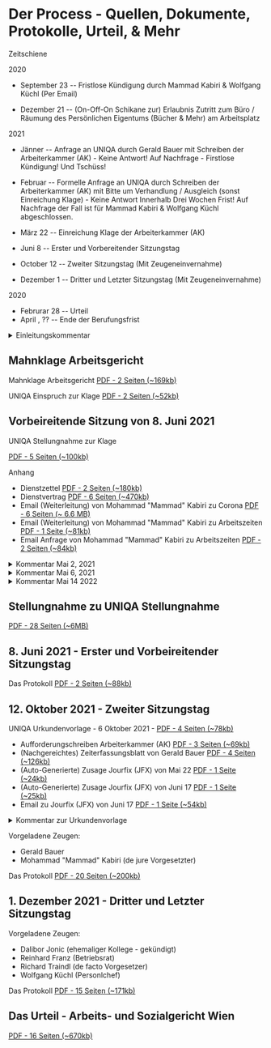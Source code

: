 #  Der Process - Quellen, Dokumente, Protokolle, Urteil, & Mehr



Zeitschiene

2020
- September 23  --  Fristlose Kündigung durch Mammad Kabiri & Wolfgang Küchl  (Per Email)

- Dezember 21   -- (On-Off-On Schikane zur) Erlaubnis Zutritt zum Büro / Räumung des Persönlichen Eigentums (Bücher & Mehr) am Arbeitsplatz


2021
-  Jänner       -- Anfrage an UNIQA durch Gerald Bauer mit Schreiben der Arbeiterkammer (AK) - Keine Antwort! Auf Nachfrage - Firstlose Kündigung! Und Tschüss!
-  Februar     -- Formelle Anfrage an UNIQA durch Schreiben der Arbeiterkammer (AK)
                    mit Bitte um Verhandlung / Ausgleich (sonst Einreichung Klage)
                   - Keine Antwort Innerhalb Drei Wochen Frist! Auf Nachfrage
                          der Fall ist für Mammad Kabiri & Wolfgang Küchl abgeschlossen.
- März 22        -- Einreichung Klage der Arbeiterkammer (AK)


- Juni 8        -- Erster und Vorbereitender Sitzungstag

- October 12    -- Zweiter Sitzungstag (Mit Zeugeneinvernahme)

- Dezember 1   -- Dritter und Letzter Sitzungstag (Mit Zeugeneinvernahme)


2020
- Februrar 28   -- Urteil
- April , ??     -- Ende der Berufungsfrist




<details>
<summary>Einleitungskommentar</summary>

Da der vorgebrachte Grund die Nichterreichbarkeit meiner Wenigkeit
durch Hr. Kabiri ist - darf ich nochmals darauf hinweisen das Hr.
Kabiri in 7 Monaten keinen Home-Office Anruf getaetigt hat (oder eine
Nachricht auf dem Anrufbeantworter hinterlassen hat) und seit Sommer
keine Email an die Home-Office Email inkludiert oder weitergeleitet
hat   - Post-Faktum nach Abruf der Emails am Kaputten Firmen-Rechner
habe ich 10 Emails verschickt - Alle Unbeantwortet!  (Ausser
natuerlich von meinen De-Fakto Vorgesetzten Hr. Richard Traindl - der
ueber die fristlose Entlassung selbst nicht informiert / konsultiert
wurde).

Sorry - hier nochmals einige Emails (unbeantwortet von Hr. Kabiri)
und die Nachfrage von Hr. Richard Traindl.

----

De: Gerald Bauer <gerald.bauer@gmail.com>
Date: vie, 25 sept 2020 a las 8:53
Subject: Anmeldung Bürotage - "Home Office" Kontaktdaten (Email / Tel. Nr)
To: Mohammad Kabiri <mohammad.kabiri@uniqa.at>
Cc: richard.traindl <richard.traindl@uniqa.at>

Hallo Mammad,
    Sorry wenn die Email zweimal ankommt - zur Sicherheit schicke ich
die Email nochmals von gerald.bauer@gmail.com  - da mein Outlook 365
derzeit die Verbindung zum UNIQA Server verweigert mit ACCESS DENIED.

     Darf ich Dir nochmals mein „Home Office“ Kontakdaten übermitteln.
Im Anhang die Email vom 15. März.

   Als Hintergrund wieso „Home Office“ in Anführungszeichen:

Leider ist bei mir im „Home Office“ in der Untermiete das Arbeiten in
Ruhe und die Privatsphäre nicht gewahrt – daher bin ich immer auswärts
(und da ich 15 min hin. und 15 min zurück zu Fuß unterwegs etwa zum
Bahnhof etc bin und es kann regnen etc.) nehme ich im Regelfall nur
den „zweit“ Computer mit (und nicht den UAP) wo alle (Entwicklertools)
installiert sind die zur Arbeit notwendig sind (docker, node, wsl2,
openjdk, gem, go, etc.) die am UAP nicht laufen.

     Ich persönlich bin ein Linux-Fan seit anbeginn (Richard wird
sagen ich bin ein Pharisäer ; - ) und habe auf dem „zweit“ Computer
extra für die UNIQA ein Windows 10 und kein Linux.

  Sorry für die Ausschweifung – leider habe ich kein Handy (wie Hr.
Richard Traindl sicher bestätigen kann) und heute habe ich mir von
meinem Vater eines ausgeborgt damit ich leichter erreichbar bin – die
Nummer ist: 0676 – 4053466

  Ich hoffe das wir im Sinne der Corna-Krise und der widrigen Umstände
das Mißverständnis aufklären können.

   Gruss. Prost. Cheers.


AW: Mobiles Arbeiten

Servus Mammad,
   Danke für die Bestätigung. Gruss. Prost. Cheers.

PS: Für den Notfall die Kontaktdaten:
  - gerald.bauer@gmail.com (diese Email) und
  - 02738 / 8942  - "Gemeinschafts" Haustelefon (Festnetz) von Franz
Bauer (im Haus wo ich wohne)

---

Von: gerald.bauer@gmail.com <gerald.bauer@gmail.com>
Gesendet: Freitag, 25. September 2020 09:12
An: Richard Traindl <richard.traindl@uniqa.at>; richardtraindl@gmail.com
Betreff: Sorry für die Paranoia - ACCESS DENIED

Servus Richard,
Guten Morgen,
   Sorry für die Email Lawine.  Wie bekannt habe ich keine perfekte
Outlook-Installation sondern die kaputte von vor Corona -   ich habe
es heute schon einige Male versucht aber auf den Email Server ist kein Zugriff.

  Kannst Du wenn möglich nachfragen ob ich ausgesperrt bin oder ob das
nur meine Paranoia ist?   Danke für die Mithilfe. Ich versuche den Hr.
Reinhard Franz heute vormittag zu erreichen.    Gruss. Prost. Cheers.

---

Von: Richard Traindl
Gesendet: Freitag, 25. September 2020 09:36
An: gerald.bauer@gmail.com
Betreff: AW: Sorry für die Paranoia - ACCESS DENIED

Hallo Gerald,

ich denke nicht, dass dich UNIQA gesperrt hat, wenn du bisher nicht
ins Outlook konntest.

Die einfachste Lösung ist, du kommst mit deinem Laptop ins Büro,
hängst ihn an das Firmennetzwerk und machst alle Updates. Am besten
mit einem Buch mit dabei, denn das wird dauern.

Frag bitte Mammad vorher wegen der Zutrittsgenehmigung.

Liebe Grüße
Richard

--
Von: Richard Traindl <richard.traindl@uniqa.at>
Gesendet: 25 sept 2020 11:54
An: Gerald Bauer

Hallo Gerald,

ich hab jetzt soeben mit Mammad telefoniert. HR hat deine Entlassung
ausgesprochen und wird dir das schriftlich mitteilen.

D.h., du wärest gut beraten, dich mit dem Betriebsrat so bald wie
möglich zu besprechen.

Liebe Grüße
Richard


El jue, 13 may 2021 a las 11:08, Gerald Bauer
(<gerald.bauer@gmail.com>) escribió:


</details>






## Mahnklage Arbeitsgericht

Mahnklage Arbeitsgericht
[PDF - 2 Seiten (~169kb)](pdfs/2021-03-22--mahnklage_arbeitsgericht.PDF)

UNIQA Einspruch zur Klage
[PDF - 2 Seiten (~52kb)](pdfs/2021-03-31--uniqa-einspruch.pdf)






## Vorbeireitende Sitzung von 8. Juni 2021

UNIQA Stellungnahme zur Klage

[PDF - 5 Seiten (~100kb)](pdfs/2021-04-23--uniqa-stellungnahme.pdf)

Anhang
- Dienstzettel [PDF - 2 Seiten (~180kb)](pdfs/2021-04-23--uniqa-stellungnahme--dienstzettel.pdf)
- Dienstvertrag [PDF - 6 Seiten (~470kb)](pdfs/2021-04-23--uniqa-stellungnahme--dienstvertrag.pdf)
- Email (Weiterleitung) von Mohammad "Mammad" Kabiri zu Corona [PDF - 6 Seiten (~ 6.6 MB)](pdfs/2021-04-23--uniqa-stellungnahme--email-corona.pdf)
- Email (Weiterleitung) von Mohammad "Mammad" Kabiri zu Arbeitszeiten [PDF - 1 Seite (~81kb)](pdfs/2021-04-23--uniqa-stellungnahme--email-kabiri.pdf)
- Email Anfrage von Mohammad "Mammad" Kabiri zu Arbeitszeiten [PDF - 2 Seiten (~84kb)](pdfs/2021-04-23--uniqa-stellungnahme--email-kabiri-ii.pdf)


<details>
<summary>Kommentar Mai 2, 2021</summary>

Die offizielle Stellungnahme ist offensichtlich ein wenig mehr als
die inoffizielle an die Arbeiterkammer.

Neu ist etwa die erfunde / behauptete Verwarnung in Februar vor
dem Lockdown durch Hr. Kabiri?  und der weiterhin absurde Vorwurf der
Arbeitsverweigerung wobei mein Produktverantwortliche mit dem ich
Tag-fuer-Tag seit 5+ Jahren mit voller Zufriedenheit und ohne
Beschwerden zusammenarbeitete (Hr. Traindl) im Schreiben gar nicht
vorkommt usw.

Anbei das kurze Kommentar zur letzten inoffiziellen Stellungnahme -
falls das bei Ihnen nicht in der Unterlagen vorliegt.

    Eine weitere Stellungnahme meinerseits ist im Internet zu finden unter:
   https://github.com/bigkorupto/sources#readme

   Nochmals Danke fuer die Rechtshilfe und den vereinbarten
Besprechungstermin

Anhang:


SgH AK Sachbearbeiter,

Anbei die Antwort zu den drei Punkten.  Sorry ich hoffe das ist
nicht zu schnell geschrieben (und bitte um Entschuldigung ich habe
eine Amerikanische Tastatur ohne Umlaute).

zu punkt 1)

> Trotz der expliziten Aufforderung seines Vorgesetzten am 27.02.2020,
> hat sich Herr Bauer als einziger Mitarbeiter des Teams ausdrücklich
> geweigert, sein Arbeitsequipment beim Inkrafttreten des Lock-Downs
> mit nach Hause zu nehmen.
> Zitat aus seinem Email am 13.03: "Wie bekannt ist der UAP
> (UNIQA Arbeitsplatz) sowieso unbrauchbar..."
> und "Den UAP mitzunehmen wäre absurd."
> Ab diesem Zeitpunkt war er nicht mehr über das UNIQA Netz erreichbar.

Der Betroffene (Gerald Bauer - meine Wenigkeit) kann
sich auf eine Aufforderung seines Vorgesetzten nicht erinnern.

Gerald Bauer wie Hr. Kabiri bekannt arbeitet seit Anbeginn
am "Offline" Notfallsystem das ein Sonderfall ist
(keine Rechenzentrum Service  und keine Rechenzentrum
Installation/Deployment etc.)
und auch andere Programmier-Toolchain / Entwicklungswerkzeuge
erfordert  (wie hinreichend Hr. Kabiri
bekannt war ein Arbeit mit dem UAP nur eingeschraenkt moeglich).

Wichtiger jedoch ist die Tatsache das der Betroffene Gerald Bauer
wie Hr. Kabiri bekannt der einzige in der Mannschaft war
der in den letzten 10 Jahren noch nie auch nur einen Tag
Telearbeit in Anspruch genommen hat und daher
auch nicht wusste was das Setup ist (VPN, Token, etc.).

Aufgrund der "Offline" Arbeit am Notfallsystem war etwa
eine Telearbeit beim "Deployment  Abend" wo Updates von Test
nach Produktion (Live System) im Rechenzentrum eingespielt werden
bei Gerald bauer (meiner Wenigkeit) immer aussen vor
und nicht notwendig.

Gerald Bauer ist kein Hellseher und hat keine boese Absichten -
mit Beginn des Corona-Shutdown im Maerz war die naive Ansicht
- das ist in einer Woche vorbei und der Rechner waere
ja im Notfall abholbereit.

Gerald Bauer hat von Tag 1 ebenfalls in der Email Antwort
die Kontaktdaten im "Home-Office" an Hr. Kabiri uebermittelt d.h.
die Festnetztelephonnummmer (in den ganzen 7 Monaten - kein Anruf!)
als auch die Email.

Zur Chronologie und Unterstellung der Weigerung als Falschmeldung / Luege:

Der Lockdown von Bundeskanzler Kurz
wurde wenn ich das so sagen darf fuer alle Ueberraschend
am SONNTAG im Maerz verkuendet mit Wirkung ab Montag.

Daher kann mir Hr. Kabiri
nicht schon am 27.02.2020 (im Februar) auffordern
den Computer mitzunehmen wegen dem Lockdown. Da der
Lockdown erst fuer alle ueberraschend im Maer verkuendet wurde.

Was richtig ist - wegen der Corona Vorsorgemassnahmen des UNIQA-Konzern
hat mir Hr. Kabiri eine Email geschickt
zur Telearbeit.     Da im Februar noch nichts
von der Corona-Pandemie absehbar war  (zwar Chaos in Italien,
aber der Brenner gesperrt und erst ein Fall in Oesterreich oder so)
und der Hr. Kabiri hat die Email weitergeleitet
- ich nehme an auf Aufforderung der HR - alle Mitarbeiter
sollten eine Telearbeitvertrag haben -
und Hr. Kabiri hat sich nicht die Muehe gemacht
zu erklaeren worum es geht (obwohl wir im gleichen
Buero sitzen und nur drei Tische und eine Minute Fussweg
dazwischen liegen).


> Erneute Möglichkeiten/Termine zur Abholung
> des Firmenequipments bei UNIQA wurden
> von Hrn. Bauer nicht wahrgenommen.

Ich bin sprachlos. Das ist ein absolute Luege.
Erst auf Aufforderung meinerseits per Email
am 4 Mai 2020 an Hr. Kabiri (siehe Email Sammlung)
nach
vorriger Zusicherung meines Produktverantwortlichen
Richard Traindl (bei einem persoenlichen Treffen
- das ja Buero-Zutritt nach Genehmigung des Vorgesetzten ist wieder erlaubt)
ist mir ein Termin zugesandt worden.

Hr. Kabiri hat tagelang auf die Email anfrage nicht
reagiert - und nach einigen Tagen geantwortet -
er wird eine Genehmigungsansuchen fuer mich beantragen.
Und zwei (?) Wochen spaeter ist dann die Email gekommen.


> Ab 14.7. gab es von Hrn. Bauer keine Reaktion mehr auf
> Einladungen seines Vorgesetzten
> an regelmäßig stattfindenden Team-Jourfixes bzw.
> zur Einmeldung von Anwesenheiten im Büro bei Bedarf.

Hr. Kabiri hat in den GANZEN 7 MONATEN kein einziges mal
angerufen. Oder bei eventueller Abwesentheit am Telefon
etwa eine Nachricht am Anrufbeantworter hinterlassen.
Auch keine einzige Email Nachricht an das Home Office Email
wenn etwa eine "normale" Email unbeantwortet liegen bleibt.

Das einzige Online-Team Jourfix  nach dem 14.7.
war am 18.9. (?) im September
(das Online-Team Jourfix im August wurde von Hr. Kabiri abgesagt)
und
da der UAP "offiziele Arbeitsrechner" nur eingeschraenkt
einsatzfaehig war - und der Betroffen (Gerald Bauer)
im September ausser Haus  (wegen Lagerkolaps)
und zu Fuss und per Bahn
unterwegs mit dem "Zweit"-Computer gearbeitet hat -
war eine Internet-Anmeldung zum Team-Jourfix
am Nachmittag nicht moeglich.

Nach 6 MONATEN hat der Vorgesetzte Hr. Kabiri
nicht ein einziges mal nachgefragt - was mir zum Arbeiten im Home-Office
als "Newbie" fehlt und ob alles passt.
Offentsichtlich waere wenn Hr. Kabiri glaubt er bekommt keine
Antwort - einmal persoenlich nachzufragen.
Das ist bis zum Ende in den 7 Monaten nicht geschehen.
Und wie in der Email Sammlung
mit dem Projectverantwortlichen Richard Traindl
dokumentiert hat Hr. Kabiri SEINE Verantwortung
zur Hilfeleistung in der Corona-krise/Pandemie absichtlich
aufs minimalistische runtergefahren
(um eventuell wie eben jetzt formell und vorwurfsfrei gut dazustehen)
jedoch offensichtlich  ausgenutzt um mich abzuschiessen.


Wie in den Emails dokumentiert mit dem Projektverantwortlichen -
war diese Einstellung
d.h. Minimiale Kommunikation
von Hr. Kabiri Programm um den Betroffen wie schon lange
erwuenscht loszuwerden
und die weitergeleite Email
der Personalabteilung zu den Stundenaufzeichnungen
war eine "aufgelegte Wuchtl".


Hr. Kabiri hat kein Protokoll des Team-Jourfix ausgesandt -
und wenn es einen persoenlichen Punkt fuer Gerald Bauer
gegeben haette - dann ist ein Anruf oder eine Email jederzeit
moeglich und wurde (ich nehme an absichtlich)
von Hr. Kabiri nicht genutzt.

Als Hintergrund in den Team Jourfix geht
es praktisch immer um Rechenzentren-Themen und der Betroffene
(Gerald Bauer) arbeitet am Notfallsystem
ist daher wie Hr. Kabiri bestens bekannt
im besten Fall stiller Zuhoerer
(im schlechten ein Stoerefried).


Der Plan von Gerald Bauer wie mit dem
Produktverantwortlichen Richard Traindl abgesprochen
war zur Einmeldung
von Anwesenheit im Buero um die Zeit, Urlaube, etc. einzubuchen
im September.

Auf Email Ende September zur Anmeldung / Genehmigung auf Anwesenheit
im Buero um die Zeit, Urlaube, etc. einzubuchen
an Hr. Kabiri wurde nicht mehr beantwortet.

---

Darf ich mein Unverstaendnis zum Vorwurf des ehemaligen
Arbeitgebers kurz zusammenfassen:

Mein Personalvorgesetzte (Hr. Kabiri) hat in den ganzen 7 Monaten
kein einziges mal angerufen und nachgefragt  ob irgendetwas fuer die
Arbeit fehlt  - schon vor den Lockdown hat Hr. Kabiri mich schikaniert
(und ausgegrenzt d.h. minimaliste Kommunikation) mit dem Ziel mich
rauszumobben (drei Kuendigungsversuche  in den letzten 5 Jahren sind
dokumentiert und immer mit Intervention des Produktverantwortlichen
wieder abgewendet).

Sorry fuer den Rueckblick. Der Punkt des Unverstaendnis - wenn
mein Vorgsetzter (Hr. Kabiri) auf eine Email keine Antwort bekommt -
ist es zuviel verlangt das Hr. Kabiri etwa anruft und nachfragt ob
alles laeuft? Nach der zweiten Nicht-Antwort eine schriftliche
sofortige Kuendigung ausprechen ohne das etwa der Personalleiter etwa
vorher anruft und nachfragt und etwa eine Warnung auspricht - ganz zu
schweigen das mein Produktverantwortliche mit dem ich Tag-fuer-Tag
zusammenarbeite nicht verstaendigt wurde und ebenfalls
"ueberfallsartig" ueberrascht war von der fristlosen schriftlichen
Entlassung mit sofortiger Wirkung.     Schliesslich darf ich
einbringen das die Corona-Pandemie eine Ausnahmesituation ist / war.
Sorry ist doch wieder laenger geworden.
</details>


<details>
<summary>Kommentar Mai 6, 2021</summary>

Darf ich zur heutigen (Do. 6. Mai) Besprechung um 16.00 Uhr kurz
zwei Punkte (absichtliche/offensichtliche Lügen) aus der
Stellungnahme der UNIQA herausgreifen:

> Nach dem 17.6.2020 gab es von Seiten des Klägers keinen Kontakt mehr im aufrechten
> Dienstverhältnis.

   Mein Produktverantwortliche für meine Arbeit (Tag-für-Tag) war
Hr. Richard Traindl  (Hr. Traindl macht 2nd Level Support und der
Klaeger - meine Wenigkeit - 3rd Level Support).

    Neben den Email-Austausch zur Koordinierung der Arbeit hat sich
der Kläger alle 4-6 Wochen mit Hr. Richard Traindl in Wien
persönlich getroffen zur Absprache. Der letzte Termin vor der
fristlosen Entlassung war Ende August. Hr. Richard Traindl hat den
Kläger zum Geburstag (im August) gratuliert mit Belgischen Bier (für
die gute jahrelange Zusammenarbeit) und etwa Urlaubsplaene für den
Herbst wurden besprochen - als auch das Fakt das Hr. Mamad Kabiri das
Schickanieren und die Total-Ausgrenzung des Klaeger wie üblich seit
Jahren weiter betreibt.


> Der Kläger hat sohin über einen Zeitraum von mehr als 3 Monaten weder Arbeitsleistungen
erbracht, ...

    Wie bekannt (und geplannt) wurde das Produkt mit März 2021
eingestellt und daher blieben nur Wartungsarbeiten übrig und der
Kläger ist seit 5+ Jahren ausschliesslich für die Wartung unter
Aufsicht der Produktveranwortlichen Hr. Richard Traindl zuständig -
zu voller Zufriedenheit und ohne Beschwerden.   Der
Produktverantwortliche Hr. Richard Traindl war von der fristlosen
Entlassung ebenso überrascht und wurde nicht vorher konsultiert oder
auch nur verständigt.

   Email von Hr. Richard Traindl auf Anfrage des Klägers was los ist:

"Man hat mich von deiner Entlassung nicht einmal verständigt. Als du
mich an jenem Freitag anschriebst, du kommst nicht ins Firmennetz, hab
ich erst durch meine Nachfrage erfahren, was Wolfgang Küchl (Human
Resources) und Mammad Kabiri entschieden haben."


    Gruss. Cheers. Prost.
        Gerald Bauer


PS: Der Email-Austausch mit Hr. Richard Traindl - nicht inkludiert die
persönlichen Treffen zur Absprache - als Liste:

-----------------------------

Betreff: O'Zapft Is - Oktoberfest Dahoam
An: Richard Traindl
Datum: 21 sept 2020 18:20

Servus Richard,

 ...

  Zur Arbeit - ich nutze die Zeit und den "Zweit-Rechner" um endlich
all die "verbotenen" Sachen auf den Windows 10 Rechner  zu
installieren und auszutesten die in den letzten Jahren tabu waren. Ich
fuehle mich das ich langsam im 21 Jahrhundert wieder ankomme.

    Unter Windows 10 laueft die Docker Engine / Daemon  jetzt nach ein
paar absurden Stolpersteinen.  Ein "Entwickler" Leben ohne Container
unvorstellbar!

   Das Windows Subsystem for Linux (WSL) v2 ist unter Windows ein
vollstaendiger LInux Kernel! - keine Emulation mehr wie in v1 - und
Ubuntu wird installiert (gratis) ueber den Windows Store!

   Und so geht es weiter ... Secure Shell (ssh) ist in Windows 10
vorinstalliert! und zwar in /windows/system32  und ist praktisch eine
openssh version.

   Microsoft hat fuer die Kommandozeile ein eigenes neues Terminal
(Code natuerlich auf GitHub open source und Installation ueber das
Windows Store etc.) - das neue Windows Terminal kommt vorkonfiguriert
mit Unicode und Tabs und und...

    Und so geht es praktisch ewig weiter ...   der Punkt - es waere
schon wenn irgendetwas davon auch im "UAP" angekommen wuerde - ich
fuerchte mein Chef hat da leider null Interesse.

    Sorry fuer die Ausschweifung. Nochmals wie immer herzlichen dank
fuer die Unterstuetzung in der Corona-Krise. Ich wuerde mich freuen
wenn sich bei Dir diese oder auch gerne nacheste Woche wieder ein
kleines Treffen nach der Arbeit im Kaengaruh oder gerne auch anderwo
ausgeht.

   Cheers. Prost. Bleibe gesund.  Gruss. Gerald


---

Betreff: Corona Update - Urlaub und Bürotage in Wien im Herbst
An: Richard Traindl
Datum: 24 aug 2020 17:59


Servus Richard,

Nochmals herzlichen Dank für die Bierfest Orga in Ottakring und
natürlich tausend dank für die Unterstützung während der
Corona-Pandemie.

   Neustart im Herbst  -  Wenn möglich arbeite ich meine Tage ab
September wieder in Büro in Wien. Das "Home-Office" läuft bei mir
leider nicht - denn dazu bräuchte man ein "Home".   Ich werde mich bei
Mammad anmelden.

   Wenn das mit dem VPN klappt werde auch meinen Urlaub einbuchen und
wenn das von Deiner Seite ok wäre - ist das eine Woche im September
(die letzte), zwei im Oktober (Mitte) und eine November (Mitte).

   Schlußendlich - da diese Woche mein Geburstag ist - bist Du
herzlichst wenn das bei Dir ausgeht auf ein (oder zwei) Biere im
Kängaruh eingeladen - etwa am Mittwoch? (wie es bei Dir ausgeht) oder
auch gerne etwa Freitag? wenn geöffnet bei Ten Fifty in der
Ankerbrotfabrik.

   Bleibe gesund. Gruss. Prost. Cheers.

---

Betreff: AW: Jetty Start
An: Richard Traindl
Datum: 10 aug 2020 16:43

Servus Richard,

   Danke fuer die Fehlermeldung.  Das kann nur eine Kleinigkeit sein -
ich nehme an eine kleine Aenderung im Java-Code.  Ich hoffe ich
schaffe den Java-Code Checkout ueber VPN.   Ich bin dran. Wie immer
danke fuer die Geduld.

 > P.S. wie schaut es mit Ottakringer Brauwochen aus?

   Jederzeit wenn es bei Dir ausgeht.  Freue mich immer wenn ich nach
Wien komme.

   Gruss. Prost. Cheers. Bleibe gesund.   Gerald

---

Betreff: AW: Start USO Funktioniert seit letzten Paket nicht mehr
An: Richard Traindl
Datum: 17 jul 2020 19:50


Servus Richard,

> Unsupported major.minor version 52.0
   Das ist wahrscheinlich für Java 8 aufwärts kompiliert und das USO
Paket verwendet Java Runtime 7.
  Wenn möglich soweit ich mich erinnere kann beim Kompilieren etwa mit
Java 8 mit einem Flag auf Java 7 "Cross-Compiliert" werden und es muß
nicht notwendigerweise Java 7 verwendet werden.

    Leider ist meine Java 8 Praxis Erfahrung sehr dünn. Ich werde mich
ein wenig schlau machen.

   Gruss. Prost. Cheers. Gerald


Betreff: AW: Start USO Funktioniert seit letzten Paket nicht mehr
An: Richard Traindl
Datum: 17 jul 2020 20:11

Seruvs,

Bei einer Internet-suche mit
" Unsupported major.minor version 52.0"
landet man bei einer Stackoverflow Frage aus dem Jahr 2014.

> Unsupported major. minor version 52.0 comes when you are trying to run a class compiled using Java 1.8 compiler into a lower JRE version e.g. JRE 1.7.
Source: https://stackoverflow.com/questions/22489398/unsupported-major-minor-version-52-0

  Die Gute Nachricht soweit ich mich erinnere kann man irgendwie beim
Kompilieren auch mit Java 8 das Java Class Format auf 7 stellen.  Das
wäre die empfohlene Lösung und ist hoffentlich nur eine kleiner
Eintrag im maven build script (irgendwo im pom.xml?).

   Gruss. Prost. Cheers.


Betreff: AW: Start USO Funktioniert seit letzten Paket nicht mehr
An: Richard Traindl
Datum: 20 jul 2020 17:06
Seruvs,

> Laaft wieder.

  Danke für den Fix.   Gruss. Prost. Cheers.

---

Betreff: Corona (Covid-19) Home Office Update
An: Richard Traindl
Datum: 2 jun 2020 14:20

Servus Richard,

    Ich hoffe bei Dir läuft alles.  Die gute Nachricht - Mammad hat
mir einen Token bestellt und ich kann den Token am Donnerstag (bei
IT-Service Zentrale in Wien) abholen. Wenn das klappt bin ich Ende der
Woche (Freitag) wieder im Uniqa-Netz / Intranet.

      Danke für die Unterstützung. Bleibe gesund. Gruss. Cheers. Prost.

---

Betreff: Corona Home Office Tag 77
An: Richard Traindl
Datum: 25 mai 2020 10:22

Servus Richard,

> nun hat die Migration aus dem Paket funktioniert.

  Wunderbar. Wie immer Danke für die Mithilfe.

   Jetzt fehlt ja glaube ich nur mehr der Token dann bin ich wieder
drin (im Uniqa Intranet / Netz) - ich werde bei Mammad anfragen.  Wenn
es eine Token App gibt, dann kann ich mir ja im Notfall ein kleines
Smartphone / Handy kaufen - ich hoffe da gibt's einen Aluhut dazu :-).

      Nochmals Danke für die Einladung zum Belgischen Bier. Gruss.
Prost. Cheers.

---

Betreff: AW: Neues Feld in user.sqlite
An: Richard Traindl, Gilbert Buchner
Datum: 22 mai 2020 9:51

Servus Gilly,
  >  Ich habe es jetzt mal direkt in die user.sqlite.zip gepatcht,
aber das reicht wahrscheinlich nicht für die Installation.

   Das reicht fürs erste - ABER die user.sqlite wird beim nächsten
Update wieder überschrieben und die Änderung ist verloren  (da nicht
im Quellkode).

   Der "richtige" Weg wäre eine neue Database Migration zu erstellen mit:

rails g migrate AddGrund6

     Und dann  wie Du sagst die user.sqlite neue erstellen mit:

rake db:migrate

    Und sorry (soweit ich mich erinnere) muß die AddGrund6 migration
(das ist ein Ruby Script auch beim "auto-migrate" im Startup-Skript
eingetragen werden (das ist eine USO-Extrawurst / Magie für
Altsysteme).

      Leider habe ich noch keinen Zugriff auf den Kode  - aber ich
hoffe - sorry Richard kann da helfen. Bitte einfach melden wenn was
nicht läuft.   Bleibe gesund. Gruss. Prost. Cheers.


Betreff: AW: Neues Feld in user.sqlite
An: Richard Traindl, Gilbert Buchner
Datum: 23 mai 2020 10:05

Liebe Freunde der Sicheren Option,

     Die gute Nachricht seit gestern Freitag habe ich jetzt den Uniqa
Arbeitsplatzrechner (UAP) im Home Office / Haus - ich war mit
Schutzkleidung im Tower.

     Die schlechte Nachricht - wie bekannt - habe ich keinen Token /
VPN Zugang  und kann daher nichts ein- oder auschecken  (aber ich habe
noch eine alte Version aus 2005?)

    Die Zwei Schritte für das Auto-Migrate:

   1)  in config/environment.rb
         - require 'db/migrate/...add_grund.rb' zeile suchen und
entsprechend neue grund2 od. grund6 zeile eintragen / hinzufügen

   2) in app/controllers/pages_controller.rb  in der def start action / methode
        - nach AddGrund suchen und entsprechend die neue migration mit
Zeitstempel eintragen

       Danke für die Mithilfe. Schönes Wochenende. Bleibt gesund. Cheers. Prost.

---

Betreff: Corona Update Mai
An: Richard Traindl
Datum: 4 mai 2020 16:41

Servus Richard,

   Ein kleines Update zu den neuen Corana-Regeln ab 1. Mai die Mammad
mit FYI weitergeleitet hat.   Soweit ich das verstehe ist das Büro
weiterhin geschlossen

  Daher folge ich mal deiner Empfehlung (eh, wie immer :-) und habe
bei Mammad angefragt ob ich mir den Uniqa-Rechner aus dem Büro selbst
abholen soll oder ob ich weiter zuwarten soll oder was Mammad meint.

   Letzte Woche war mein erster kleiner "Ausflug" mit dem Zug nach
Krems (ungefähr 15min Fahrzeit).    Der Rex war praktisch mein zweites
Wohnzimmer! Und jetzt heißt es willkommen in der neuen Normalität mit
Maske und Schutzanzug. Ist leider nicht mehr sowie früher.

   Bleibe gesund. Prost. Cheers.

---

Betreff: Corona Update Mai
An: Richard Traindl
Datum: 7 may 2020 9:36


Servus Richard,
   Danke für die Tower Zutritt-Info. Ich werde nächste Woche nochmals
bei Mammad anfragen oder ansuchen (bisher drei Tage - keine Antwort
oder Wort von Mammad - ich hoffe Mammad ist gesund).

   Kängaruh!  Auf jeden Fall -  ich freue mich wenn es bei Dir ausgeht
und ich freue mich auf Wien und den Schanigarten.  Wie immer danke für
die Unterstützung und bleibe gesund. Gruss. Prost. Cheers.


Betreff: AW: Corona Update Mai
An: Richard Traindl
Datum: 12 may 2020 12:45

Servus Richard,

  Ich habe gerade ein Interview (Corona Firmenchef "Tagebuch" im
Trend) mit Hr. Brandstetter gelesen (als auch das zu empfehlende Buch
1918 - Die Welt im Fieber von der Laura Spinney    Gut das der Hr.
Brandstetter auch (über)vorsichtig ist den die zweite Welle kommt
bestimmt  (und die war 1918 wesentlich schlimmer).

    Sorry für die Ausschweifung - der Punkt das (Großraum)-Büro wird
nehme ich an länger geschlossen bleiben. Mammad hat mein Ansuchen laut
Email-Antwort "eingereicht" und wartet auf Genehmigung damit ich den
UAP abhole.

> Übrigens der 15 Mai naht mit Riesenschritten.
> Vielleicht können wir uns in der Woche darauf im Känguruh trefen?

   Ich freue mich wenn es bei Dir nächste Woche ausgeht - das wird
mein erster Ausflug in die Weltstadt Wien! Bitte sage mir (bei Zeiten
) welche Tag bei Dir am besten passt.

    Bleibe gesund. Cheers. Prost.


Betreff: AW: Corona Update Mai
An: Richard Traindl
Datum: 14 mai 2020 11:08

Servus Richard,

    Alles passt natürlich. Freue mich wenn es bei Dir ausgeht am
Mittwoch Nachmittag. Prost. Cheers..Bleibe gesund.

PS:
   Über die Zukunft -  ich will jetzt ja nichts überstürzen  - aber
ich würde den Vorschlag von Gilly aufgreifen und wenn Mammad nicht
"blockiert" dann wäre ja ein "JavaScript"-Beauftragter eine neue
Aufgabe mit Zukunft - die wir bekanntlich ja nicht haben :-) -  (ich
könnte das "Framework / Beispiel" von Mirek testen und etwa alle zwei
Wochen eine kleine Schulung zu React und Freunde koordineren /
veranstalten und den "Stand der Dinge" zu JavaScript im Hause einmal
zusammensammeln usw. und so fort - wie gesagt hängt ja alles an Mammad
(der zu meinen Vorschlägen wie bekannt nur meint -  Wann schleichsdi
endlich oder wie oft habe i scho gsagt, hod dei goschn usw.)     Wie
immer danke für die Unterstützung.  Dieser Gedanke ist inspiriert von
Deno 1.0 seit  heute offiziell - das ist eine "moderne" JavaScript
Server Runtime von Node.js Erfinder höchstpersönlich. Unglaublich wie
der seine eigene Erfindung zerlegt und nach 10 Jahren nicht
verschlimmbessert und sondern wirklich "radikal" von Null verbessert
(zwei Jahre Arbeit die als "segfaulty" belächelt wurde)  Siehe ->
https://deno.land/v1

---

Betreff: Corona Woche 5 Update - Zurück zur Normalität?
An: Richard Traindl
Datum: 23 april 2020 10:39

Servus Richard,

   Wie immer danke für die Unterstützung. Ein kleines Update beruflich:

   Seit Montag (dieser Woche) habe ich dank der Email (weitergeleitet
von Mammad) einen Vertrag Mobiles Arbeiten   (die "physikalische"
Unterschrift wird nachgereicht).

    Wie bekannt bin ich mit 25/Woche angestellt und wie bereits vor
Wochen geschrieben, mein Plan ist das ich etwa die Halbe Zeit einbuche
(etwa 12/Woche) - das wären für April etwa 50 Stunden.  Das schafft
ein hyperaktiver Krisenmanager in einen Tag ;-).

    Soweit ich die neuen Regeln richtig interpretiere bis Ende April
dann werden die Minusstunden / Fehlstunden für dieses Monat aus Kulanz
auf 0 gesetzt, ansonsten füllen sich meine Fehlstunden weiter auf und
die werde ich dann im Sommer (?) abarbeiten (oder wenn möglich gegen
Gehaltsreduzierung abschreiben).

     Unglaublich aber wahr als Österreich Card Jahreskartenbesitzer
war ich seit Beginn der "neuen" Normalität nicht mehr öffentlich im
Zug unterwegs.  Der Plan ist Ende der Woche ein erster Versuch nach
Krems und hoffentlich ab Mai wieder öfters nach Wien?

   Der Plan wäre wenn das Büro Anfang Mai aufsperrt (?) - dass ich mir
den UAP Rechner abhole - damit könnte ich offiziell wieder eine
Büro-Email lesen.

    Oans, Zwoa - O'Gsagt!  Ja, das Oktoberfest wird heuer auch nichts
mehr. Schade ist um das Wiener Bierfest am Hof im Mai.  Wie das
trinken mit Mundschutz funktioniert habe ich noch nicht ganz
durchschaut - vielleicht mit einem Strohhalm von rechts oder links
:-).   Wenigsten das Zu Prosten ist noch unbedenklich :-).

     Sorry für die Auschweifung oder Geschwaffel. Bleibe gesund.
Gruss. Prost. Cheers.


Betreff: Corona Woche 5 Update - Zurück zur Normalität?
An: Richard Traindl
Datum: 28 april 2020 15:35

Servus Richard,

   Wie immer danke für die unterstützden Worte und es freut mich wenn
Gilly noch ein paar nette Worte findet.

 Mein Plan ist jetzt mal auf die neuen Regeln für Mai zu warten. Ich
nehme an die wird Mammad mit den Kommentar FYI weiterleiten und  ich
hoffe im Mai findet sich dann wieder ein Weg zurück in die
sprichwörtliche "neue Normalität".

    Freue mich auf ein Bier im Kängaruh - im Schanigarten  soll es ja
ab Mitte Mai möglich sein.

    Gruss. Prost. Cheers.

----

Betreff: AW: Grüße aus der Neubauzelle ;)
An: Richard Traindl
Datum: 17 april 2020 13:43

Servus Richard,
   Danke für die Email.  Mammad hat mir gestern die Corna-Regeln von
der Geschäftsführung weitergeleitet - der "Ausnahmezustand" einmal bis
Ende April verlängert.

 > Was sind deine beruflichen Pläne?

   Der letzte Trend auf GitHub (Trending mit den meisten Likes/Stars):
-> https://github.com/openmainframeproject/cobol-programming-course
   Gesponsert von IBM :-).   Vielleicht habe ich auf das falsche Pferd
gesetzt :-). Tote leben länger.

    Ich freue mich wenn es wieder weniger "neue Normalität" gibt - wie
wär's mit einer Ouden Geuze im Kängaruh - vielleicht Ende Mai?

     Bleibe gesund. Gruss aus der Provinz.

---

Betreff: Corona Woche 4 - Java Update
An: Richard Traindl
Datum: 7 april 2020 19:05

Servus Richard,

    Ich hoffe bei dir läuft noch alles und du bist soweit gesund.

    Zur Arbeit:  Hat bei Dir die OpenJDK Installation geklappt? Wenn
ich was beitragen kann bitte melden.

    Bitte bei Gelegenheit ein posmenu wenn möglich zusammenpacken und
schicken, dann könnte ich den start mit dem neuen ruby und java
austesten und etwa das erstellen der Datenbank (mit rake db:migrate
etc.).

    Bleibe gesund. Gruss. Prost. Cheers.

Betreff: AW: Corona Woche 4 - Java Update
An: Gerald Bauer
Datum: 8 april 2020 14:56

Hallo Gerald,

wir haben nun offiziell erfahren, dass die Sicherheitsoption
 per März 2021 eingestellt wird. Der Zug fährt Richtung CRM (Pega).
UKMS wird wohl auch mal dran glauben müssen. Aber das wird noch dauern
bzw. sie werden die Funktionen scheibchenweise verlagern.

Tut mir leid für deinen vergebenen Einsatz.

Ich kläre mit Mammad, wo wir dich anderweitig einsetzen können.
Ich melde mich, sobald ich mehr weiss.

Liebe Grüße
Richard


Betreff: AW: Corona Woche 4 - Java Update
An: Richard Traindl
Datum: 8 april 2020 15:14

Servus Richard,
     Danke für das Update und den Ausblick. Frohe Ostern. Bleibe gesund.

PS: Schwierig per email zu debattieren / diskutieren - aber wie schon
öfters als "Sachverständiger in Fragen Internets" vorgebracht läuft im
Browser - einer modernen Webanwendung - einmal HTML/CSS und JavaScript
 (kein Pega weit und breit) -  sich hier bei der Codierung /
Entwicklung auf Pega einzuschränken ist vollkommen weltfremd und
absurd.  Etwa so wie wenn man einen Buchauthor vorschreibt er muß
jetzt seinen nächsten Roman (die Web Anwendung) nicht in Deutsch
abliefern sondern in der Satzmaschine Pegasus 2030b.

---

Betreff: AW: Corona Woche 4 - Java Update
An: Richard Traindl
Datum: 8 abr 2020 19:28

Servus Richard,

  Danke für den klassischen Spruch.  Es geht ja nicht darum mit den
Wand durch den Kopf oder so.  Im Grunde ist mir das eh Wurst ob Pega
oder sonst was.    Der Punkt ist eher das Absurdum die Naturgesetze zu
verweigern - im Browser läuft kein Pega nur HTML/CSS/JS.

    Sorry wenn das falsch verstanden wird - wie gesagt mir ist das eh
Wurst d.h. ich will und kann da den Konzern nicht retten  - der Plan
ist eh das ich bis März 2021 abtrette da wie bekannt Mammad mich
vollständig ausgrenzt und auf Dauer halte ich das auch nicht (mehr)
aus.  Der Dank für 10-Jahre Loyalität - ein Tritt in den Arsch und
Schleich Dich. Was soll ich da sagen.  Ich kann's eh ned ändern.

    Nochmals danke. Frohe Ostern.

---

Betreff: AW: Open Jdk 8
An: Richard Traindl
Datum: 25 märz 2020 19:32

Servus Richard,

    Ich fürchte ich muss mir jetzt auf dem Home Office Computer Java
installieren :-).

    Ich werde mal das aktuellste ("stabile") JRuby austesten - laut docu:

> JRuby 9.1.17.0 represents our stable release of our Ruby 2.3.x support.
  siehe   https://www.jruby.org/2018/04/23/jruby-9-1-17-0
   soll auch Java 9/10 unterstützen (und hoffentlich auch Java 8)
sonst müssen wir (JRuby) downgraden.

    Ich fürchte zum automatischen Check der ruby sourcen eignet sich
am besten der Rubocop  - ok - war ein spass (der hoffentlich nicht als
Boomerang zurückkommt).

    Gruss. Prost. Cheers.


An: Richard Traindl
Datum: 26 märz 2020 16:27

Servus Richard,
 Ha. Gute Frage - leider bin ich kein Java Experte (mehr).
  Wie oft gesagt das Open JDK 8 von Oracle gibt's nur gegen bezahlung
und support vertrag, siehe:
   https://jdk.java.net/8/
    Ich suche nach einer anderen Quelle - wenn Du vorher was findest
oder wenn unsere Profis im Haus eine Empfehlung haben, bitte melden.
   Gruss. Prost. Cheers. Bleib gesund.


An: Richard Traindl
Datum: 29 märz 2020 21:02

Servus Richard,

    Ich habe jetzt mittels AdoptOpenJDK  ein JDK 8u in der 64-bit
(x64) inkl. JRE installiert und dann auch noch die aktuelle JRuby
version in der 9.1.x Serie. Sieht so aus:

C:\work>jdk-8.0.242.08-hotspot\jre\bin\java -version
openjdk version "1.8.0_242"
OpenJDK Runtime Environment (AdoptOpenJDK)(build 1.8.0_242-b08)
OpenJDK 64-Bit Server VM (AdoptOpenJDK)(build 25.242-b08, mixed mode)

C:\work>jruby-9.1.17.0\bin\jruby -v
jruby 9.1.17.0 (2.3.3) 2018-04-20 d8b1ff9 OpenJDK 64-Bit Server VM
25.242-b08 on 1.8.0_242-b08 +jit [mswin32-x86_64]


     Ich bin montag vormittags immer mit dem Rad unterwegs (zur Trafik
und Einkauf) und erst am Nachmittag online.  Ich werde versuchen mal
alle gems mittels Gemfile zu installieren / abzuchecken.

    Bleib Gesund. Gruss. Prost. Cheers.


An: Richard Traindl
Datum: 1 april 2020 15:02

Servus Richard,

 Ich hoffe bei Dir läuft noch alles so halb wegs.  Als kleines
Update - mit dem jdbc-sqlite3 downgrade und einen kleinen dependency
"hack" läuft jetzt die bundle installation:

   C:\work\posmenu>..\jruby-9.1.17.0\bin\jruby -S bundle install
Using rake 0.9.6
Using Ascii85 1.0.1
Using abstract 1.0.0
Using activesupport 3.0.3
Using builder 2.1.2
Using i18n 0.6.0
Using activemodel 3.0.3
Using erubis 2.6.6
Using rack 1.2.3
Using rack-mount 0.6.14
Using rack-test 0.5.7
Using tzinfo 0.3.29
Using actionpack 3.0.3
Using mime-types 1.16
Using polyglot 0.3.1
Using treetop 1.4.9
Using mail 2.2.19
Using actionmailer 3.0.3
Using arel 2.0.10
Using activerecord 3.0.3
Using activerecord-jdbc-adapter 1.3.25
Using jdbc-sqlite3 3.8.11.2
Using activerecord-jdbcsqlite3-adapter 1.3.25
Using activeresource 3.0.3
Using annotate 2.4.0
Using bouncy-castle-java 1.5.0146.1
Using bundler 1.17.3
Using jruby-openssl 0.7.4
Using pdf-reader 0.10.0
Using ttfunk 1.0.1
Using prawn 0.11.1
Using thor 0.14.6
Using railties 3.0.3
Using rails 3.0.3
Using prawnto 0.0.4
Using rest-client 1.6.3
Using xml-simple 1.1.0
Bundle complete! 11 Gemfile dependencies, 37 gems now installed.

   Vielleicht kannst Du mir bei gelegenheit das posmenu aus den source
repo zusammenzippen und mit gdrive zum download schicken?   dann kann
ich mal die nächsten schritte abchecken / prüfen.

     Bleib gesund. Gruss. Prost. Cheers.


An: Richard Traindl
Datum: 2 abr 2020 19:35

Servus Richard,
    Gerne. Wie gesagt ich habe AdoptOpenJDK 8 installiert.

    Siehe -> https://adoptopenjdk.net/
    und dann auf den großen Blauen Knopf (Button) mit Latest Release drücken.

    Ist ein verweis / link auf
https://github.com/AdoptOpenJDK/openjdk8-binaries/releases/download/jdk8u242-b08/OpenJDK8U-jdk_x64_windows_hotspot_8u242b08.msi

     Installiert das JDK inklusive JRE. Das JRE kannst Du dann
"rausziehen" oder gleich dort hinkopieren / installieren wo
erforderlich / erwünscht.

     Bleib gesund. Gruss. Prost. Cheers.

---

Betreff: Home Office Hours
An: Richard Traindl
Datum: 24 märz 2020 20:12

Servus Richard,

    Ich muß hier leider das "Home Office" improvisieren. Danke für den Auftrag.

    Im Haus habe wir / ich nur ein Festnetz  02738 / 8942  - aber wenn
Du eine Home Office Nummer hast dann können wir gerne eine Zeit
ausmachen wann ich oder gerne auch Du anrufst um weiteres abzusprechen
was sich leichter mündlich klären läßt als per email.

    Gruss. Prost. Cheers.


Betreff: Home Office Hours
An: Richard Traindl
Datum: 24 märz 2020 15:19


Servus Richard,

   Danke.   Ich werde mich über JRuby (die Ruby version in Java)
schlaumachen und ob wird da die letzte Version nehmen können (und
welche Java version als Minimum gebraucht wird).

     Übrigenes gibt's jetzt 2 Java Updates (neue Versionen) im Jahr
min.  und die aktuelle Version ist Java 14 (!), siehe ->
https://en.wikipedia.org/wiki/Java_version_history

      Danke. Gruss.Prost.

PS: Nicht drigend aber wie bekannt beschränkt Mammad die Kommunikation
mit mir auf ein Minimum.  Was ist mein Status für diese Woche - bin
offiziel im Dienst (Telearbeit) oder offiziel auf Zeitausgleich? Ist
Telearbeit ohne Telearbeitvertrag möglich (siehe erste Frage). Danke.

---

Betreff: Mobiles Arbeiten - heute, nächste Woche Die, Mi, Fr
An: Richard Traindl
Datum: 17 märz 2020 15:40

Servus Richard,
    Soweit ich das in meiner Quarantäne hier beurteilen kann fällt
mindestens diese Woche aus.
   Wenn ich etwas vorbeireiten kann, bitte an mich weiterleiten.

     Gruss aus dem Land. Cheers. Prost.


An: Richard Traindl
Datum: 19 märz 2020 16:39

Servus Richard,
    Danke für die Fürsorge - im will im Klima der "allgemeinen"
Hypchondrie jetzt nicht vorschnell handeln und bleibe mal zuhause.

     Wie an Mammad geposted:
    Im Notfall bin ich telefonisch am Festnetzt im Haus unter 02738 /
8942 erreichbar.  Ich bin meistens einmal oder zweimal (vormittags und
abends) im Grüne Spazieren aber sonst immer "vor Ort" .

     Bleibe gesund. Und wie immer danke für die Unterstützung. Gruss.
Prost. Cheers.


An: Richard Traindl
Datum: 23 märz 2020 14:12

Servus Richard,

    Zur Arbeit:   Ich bin praktisch abgeschnitten und bekomme keine
Informationen. Mein Vorschlag den ich an Mammad geschickt habe für
diese Woche:

    Natürlich nehme ich an das die Gewerkschaft alles aushandelt und
regelt und nicht der einzelne.
    Nichtsdestotroz  bespielsweise von meiner Seite für die nächsten
vier Wochen etwa zwei Wochen freistellung (ohne Bezahlung) und zwei
Wochen werden nachgearbeitet in den nächsten Monaten und natürlich
wenn es irgendetwas dirgendes gibt ist ein Einsatz jederzeit
willkommen.

    Bleib gesund. Pass auf dich auf. Gruss. Prost. Cheers.


An: Richard Traindl
Datum: 24 märz 2020 15:09

Servus Richard,

    Mein Vorschlag etwa für die Verechnung - da ich Teilzeit 24/h
Woche arbeite - kann ich beispielsweise die Zeit halbieren und der
Rest wird wenn von HR in den nächsten drei Monaten nachgearbeitet (die
Minusstunden sind am Zeitkonto derzeit etwa eh schon bei etwa minus 40
).

     Für die Schätzung - das ist schwer zu sagen - ich wäre
"konservativ" und würde nur das Java and JRuby updaten und wenn
möglich nicht Rails selbst .

     D.h. als erster Schritt wäre mal wichtig zu wissen die Java
version als Minimum
    was haben wir derzeit:
     Java 1.7  glaube ich?
     und was ist die neue Version?

   Wie gesagt das Prinzip war die gleiche Java Version wie JBOSS
Tariffe im Rechenzentrum - was ist da der Java Stand? Zu welcher
version wollen die hin in diesem Jahr (und im nächsten)?

      Sorry wenn das zu informal ist.
      Danke für die Unterstützung. Gruss. Prost. Cheers.
</details>



<details>
<summary>Kommentar Mai 14 2022</summary>

 Darf ich mir erlauben einen kleinen Nachtrag zum Firmenrechner (auch
intern bekannt als UAP - Uniqa Arbeitsplatz)
und zur Aussage an Hr. Kabiri (dem
Personalvorgesetzten/Abteilungsleiter) mit dem Firmenrechner im
Home-Office zu arbeiten ist absurd - nachzutragen.

----

Beispiel 1)
Im Jaenner/Februar vor dem Corona-Lockdown ueber einige Wochen
folgende Abfolge des Klaegers
an den Personalvorgesetzten / Abteilungsleiter der Entwicklung Hr.
Kabiri um Bitte den
Firmenrechner arbeitsfaehig zu machen - mit vier Eskalationsstufen:

Die Windows 10 "UAP - Uniqa Arbeitsplatz" Installation ist keine
Standard Windows 10 Installation -
sondern eine "Lockdown" Installation mit weitgehend rechtlosen Usern
(keine Admin Rechte, eigene Programme
koennen nicht installiert oder gestartet werden, regulierter Zugriff
zum Internet, etc.)

Als Programmierer programmiere ich Programme. Das ist der Arbeitsauftrag.
Die Microsoft Windows Standard Programmierung ist seiten Jahren (und
in 2020) ist Microsoft .NET mit C#.
Es ist praktisch unmoeglich die (vorinstallierten) Microsoft .NET
Werkzeuge zu entfernen,
da integraler Bestandteil von Microsoft Windows.

Das klassische Einsteiger Programm (zum Testen) nennt sich "Hallo, Welt!":


Program.cs:
------------------

using System;

namespace Test
{
    class Program
    {
        static void Main(string[] args)
        {
            Console.WriteLine("Hallo Welt!");
        }
    }
}


Schritt 1 - Mit csc.exe Program.cs laesst sich das Programm erstellen
d.h. program.exe

Schritt 2 - Start von program.exe und BLOCKADE!
Der Rechner sagt "Der Benutzer ist nicht berechtigt das Program
program.exe zu starten."


Dieser Sachverhalt wurde vom Klaeger Hr. Kabiri mitgeteilt.
Die Antwort: Wan' schleicht's Di endlich. Je frueher umso besser.

Der Klaeger versucht die Entwicklerkollegen um Unterstuetzung und
schreibt eine oder zwei
Emails an den Verteiler.
Die Antwort:  Hr. Kabiri kommt persoenlich zum Klaeger und sagt zusammengefasst:
"Halt die Goschn'. Schreib' keine Emails an Deine Kollegen.
Schleich Di endlich. Je frueher umso besser."

Der Klaeger schreibt - da Hr. Kabiri vorgibt das ist nicht seine
Zustaendigkeit - eine
Email im Namen (d.h. mit Adressat Hr. Kabiri)
und in Kopie an den Technikchef Johannes Meyer, um Bitte um Stellungnahme
(da ich nicht arbeiten kann mit den offiziellen Rechner).

Die Antwort: Hr. Kabiri kommt persoenlich zum Klaeger und sagt zusammengefasst:
"Schreibe keine Emails in meinen Namen. Wann Dir was nicht passt. Da
ist die Tuer.
Schleich Di endlich. Je frueher umso besser."

Der Klaeger schreibt jetzt an Technikchef Johannes Meyer direkt, um
Bitte um Stellungnahme.
Es kommt keine Email Antwort zuerueck.

Die Antwort: Hr. Kabiri kommt persoenlich zum  Klaeger und sagt zusammengefasst:
"Schreibe keine Emails an den Technikchef. Wenn Du ein Anliegen hast,
dann kannst Du das jederzeit
bei mir vorbringen und ich vereinbare fuer Dich einen Termin beim Technikchef!
[Schachmatt. Schleich Di endlich. Je frueher umso besser.]".



Beispiel 2:

Etwa Dezember/Jaenner 2020:  Fehlermeldungtickets werden eingemeldet.
Das Notfallprogramm (Point of Sale - "Die Sicherheitsoption")
das ich warte und betreue laeuft nicht mehr
und laesst sich nicht mehr starten.

Nicht mehr starten? Offensichtlich liegt die Ursache in neuen Lockdown
Regeln beim
"UAP" Rechner. Um das herauszufinden braeuchte man Rechte am Rechner
um ein Analyseprogramm zu starten.
Der einzige der die Berechtigung hat ist der Abteilungsleiter Hr. Kabiri.

Der Produktverantwortliche Hr. Traindl uebernimmt den Fall und bittet
Hr. Kabiri auf seinen
Rechner ueber die naechsten Tage und Wochen einige Analyselaeufe zu starten.

Hr. Traindl kommt mit den Analyselaeufen zum Klaeger zurueck und wir
versuchen irgendwie
das Unmoegliche moeglich zu machen.


Beispiel 3:

Etwa Jaenner 2020:

Neues Update der "UAP" Rechner Lockdownregeln.
Dem Klaeger noch nicht bekannt (da diese immer aus Sicherheitsgruenden
natuerlich "still und leise"
ohne Meldung eingespielt werden).

Der Klaeger versucht seinen Texteditor (zum Lesen/Bearbeiten) von
Programmierkode zu starten.
Ueberraschung! Der Rechner sagt Nyet! "Der Benutzer ist nicht
berechtigt das Programm zu starten."

Der Klaeger uebt sich in Fatalismus und tut einmal nichts.
Die Erloesung kommt unerwartet - eine Schluesselentwickler in der
Truppe von Hr. Kabiri (Gilbert Buchner)
hat ein anderes Problem im neuen Pega Entwicklungstool verursacht
durch die neuen Regeln.
In 24 Stunden ist das Sicherheitsupdate der Lockdownregeln
zurueckgenommen / zurueckgerollt!


Und so weiter und so fort.

</details>




## Stellungnahme zu UNIQA Stellungnahme

[PDF - 28 Seiten (~6MB)](pdfs/2021-05-14--stellungnahme.pdf)





## 8. Juni 2021  - Erster und Vorbeireitender Sitzungstag


Das Protokoll
[PDF - 2 Seiten (~88kb)](pdfs/2021-06-14--protokoll_von_2021-06-08.pdf)



## 12. Oktober 2021 - Zweiter Sitzungstag


UNIQA Urkundenvorlage  - 6 Oktober 2021 -
[PDF - 4 Seiten (~78kb)](pdfs/2021-10-06--uniqa-urkundenvorlage.pdf)

- Aufforderungschreiben Arbeiterkammer (AK) [PDF - 3 Seiten (~69kb)](pdfs/2021-10-06--uniqa-urkundenvorlage--aufforderungsschreiben-ak.pdf)
- (Nachgereichtes) Zeiterfassungsblatt von Gerald Bauer [PDF - 4 Seiten (~126kb)](pdfs/2021-10-06--uniqa-urkundenvorlage--zeiterfassungsblatt.pdf)
- (Auto-Generierte) Zusage Jourfix (JFX) von Mai 22 [PDF - 1 Seite (~24kb)](pdfs/2021-10-06--uniqa-urkundenvorlage--zusage-jourfix-2020-05-22.pdf)
- (Auto-Generierte) Zusage Jourfix (JFX) von Juni 17 [PDF - 1 Seite (~25kb)](pdfs/2021-10-06--uniqa-urkundenvorlage--zusage-jourfix-2020-06-17.pdf)
- Email zu Jourfix (JFX) von Juni 17 [PDF - 1 Seite (~54kb)](pdfs/2021-10-06--uniqa-urkundenvorlage--email-jourfix-2020-06-17.pdf)


<details>
<summary>Kommentar zur Urkundenvorlage</summary>

> In der bezeichneten Angelegenheit
> übermittle ich Ihnen die nunmehr eingelangte Urkundenvorlage der Gegenseite
> zu Ihrer Kenntnisnahme und mit der Bitte um Ihre Stellungnahme und verbleibe.

Absurde Vorwuerfe zur Arbeitszeit wie bekannt.  Ich  war der
3rd-Level Support  (und "Chefentwickler")
fuer das Point-Of-Sale (POS d.h. Kassasystem) "Offline" Backup System
seit Jahren fuer Hr. Richard Traindl als Produkt /
Projektverantwortlichen aus der "Analyse" Abteilung.

3rd-Level Support heisst wenn Richard Traindl als "einziger"
2nd-Level Support nicht weiter weis - dann arbeiten wir zusammen bzw.
ich uebernehme den Fall (nicht organisatorisch sondern technisch als
Programmierer / "Chefentwickler"). .

  Ein klassischer Organisationsfehler  (verursacht durch eine
Umstrukturierung der Abteilungen von vor 4-5 Jahren) wo ich einen
Vorgesetzten unterstellt bin / wurde in "offizieller" Linie - der
seit Anbeginn mich rausschmeissen will und fuer den ich nicht arbeite
(sondern eben fuer Hr. Richard Traindl zu 100 %
Ressourceauslastung/buchung).

Die Arbeitszeiten wurden wie ueblich mt Hr. Richard Traindl - den
Projektverwantwortlichen abgestimmt - zuletzt Ende August persoenlich
ohne Beschwerden oder irgendeine Beanstandung oder Verwarnung - im
Gegenteil wir habe Urlaubsplaene fuer den Herbst besprochen /
abgesprochen.

Hr. Kabiri - als "Personalverantwortlicher" - hat offensichtlich
absichtlich in böser Absicht seine "Pflicht" vernachlässigt um mich
sozusagen "auszuhungern".   Mein offizieller Computer der UNIQA war
nicht einsatzfähig seit Anbeginn (schon vor Corna) mit Wissen von Hr.
Kabiri  und  Hr. Kabiri hat in den sieben Monaten kein einziges Mal
ein Gespraech gesucht oder angerufen (oder eine Telefonnachricht am
Anrufbeantworter) hinterlassen (im "Home-Office" des Klaegers d.h.
meiner Wenigkeit).    Da irgendetwas aus den nachtraeglich
aufgezeichneten Arbeitszeiten rauszulesen und zu unterstellen ist
absurd.

Ich kann gerne meine (alte) Stellungnahme  - siehe online
https://github.com/bigkorupto/sources#notizen fuer weitere
Hintergruende ueberarbeiten.  Wenn ich nochmals die Fakten
zur Kommunikation von Hr. Kabiri in der Corona-Kriste hervorheben darf:

- Kein (Null) Anruf (im Home Office) seit Beginn der Corona-Krise mit
dem Betroffenen (Gerald Bauer)
  d.h kein (Null) Anruf in 7 Monaten
- Kein Versuch eines personlichen Gespraeches (in sieben Monaten)
  - etwa - Wie geht's im Home Office? Wie laeuft's mit der Arbeit? usw.
- Keine (Null) Nachrichten auf dem Anrufbeantworter (im Home Office)
- Kein Hilfestellung irgendeiner Art
  - Auf die Bitte (per Email) ob ich den Buerocomputer abholen kann,
wird wochenlang nicht geanwortet.
  - Auf die Nachricht (per Email) das der Sicherheitstoken und die
Einwahl im VPN nicht funkt,
    wird nicht geanwortet.
- Bei der Einwahl als "Anonymer" Gast via Internet (und nicht VPN) bei
der Team-Webkonferenz im Juni -
  sagt Hr. Kabiri nur - wer ist der "Anonyme" Gast? Ich melde mich.
Und das war's.
  Kein Hallo. Nichts.
  Hr. Kabiri konferiert eine Stunde und natuerlich keine Frage, keine
Kommentar wie es weiter geht
  und es gibt natuerlich auch keine schriftlichen (Email) Protokolle
  (wie in anderen Abteilungen) ueblich zur Team-Webkonferenz - um
weitere Schritte festzuhalten.
-  Eine klare (schon Vor-Corona bekannte) gezielte Ausgrenzung und
Aushungerung -
   die in der Isolation im Home Office die Wirkung noch verstaerkt
   und die Machtlosigkeit des Betroffenen noch staerker offenlegt.
- Keine Nachfrage (wenn es Probleme gaebe) beim Projektverantworlichen
(Richard T.)
  - Keine Benachrichtigung zur firstlosen Entlassung des Betroffenen
- usw. und so fort.

Es ist offensichtlich das Hr. Kabiri - die Corna/COVID-19 Pandemie
benutzt hat - um mich endgültig loszuwerden - in dem er den Klaeger
d.h. meine Wenigkeit - in boeser Absicht "brutal" kaltgestellt und
ausgegrenzt hat (als bekannte Fortsetzung bereits vor Corana)



Als kleiner "menschlicher" Nachtrag, um die "Brutalitaet" von Hr.
Kabiri zu unterstreichen:

Ich war nach dieser monatenlangen Ausgrenzung (und der Isolation)
natuerlich verzweifelt und psychologisch angeschlagen (alles geht
langsamer und braucht seine Zeit).
Zusäztlich hat das "Home Office" bei mir nicht funktioniert da ich ja
kein "Home" habe - und die sprichwoertliche Decke
auf den Kopf gefallen ist - etwa durch die Gewaltausbrueche im Haus
durch den Vaters (der ein 70+ Jaehriger Choleriker ist usw.) angeheizt
von meinen Bruder (50+).

Der Plan war wie mit Hr. Traindl (persoenlich bei einem vor-ort
treffen in Wien) abgesprochen in das Buero zurueckzukehren im Herbst.
Wie gesagt Hr. Kabiri  - der theoretisch fuer mich zustaendig war
in der Krise -
   hat von dem ganzen nichts mitbekommen - psychologisch angeschlagen?
probleme im "home office"? usw. -
im Gegenteil er hat offensichtlich die Ausgrenzung
   brutal in der Korana-pandemie weiterbetrieben - und sein Ziel erreicht.



Noch ein kleiner Nachtrag und Kommentar zu zwei Punkten:

> Im Fall von technischen Problemen
> hätte der Kläger unsere „Helpline“ oder seinen Vorgesetzten kontaktieren können,
> die ihn hierbei unterstützt hätten.

Die Heuchelei ist ein Wahnsinn.  Bereits im Jänner (vor Corona) hat
der Klaeger
 noch mit vier Eskalationstufen versucht seinen Vorgesetzten
mitzuteilen und zu bitten
 den Rechner arbeitsfaehig zu machen.

 1) Mit einen persoenlichen Gespräch. Anwort von Hr. Kabiri -
Schleich' Dich endlich. Wenn was nicht
    pass hier ist die Tuer usw.
 2) Eine Email an alle Entwicklerkollegen in der Gruppe zur
"Sensibilisierung" meiner "Ausnahmesituation".
    Verstaendlich durch die Ausgrenzung - keine Soliddaritbekundung
oder Unterstuetzung.
 3) Email an den Technik "Oberchef" Hr. Johannes Mayer und Hr. Kabiri
um Bitte die
    Absurde Situation meines Rechners zu beheben.
    Die Antwort kommt persoenlich von Hr. Kabiri - Schicke keine
Emails in meinen Namen.
 4) Email an den Technik "Oberchef" in meinen Namen mit Hr. Kabiri in Kopie
    Die Antwort kommt persoenlich von Hr. Kabiri - Schicke keine
Emails an den Technik "Oberchef".
    Wenn Du Probleme mit dem Arbeitsrechner hast oder Du einen
Gespraechstermin bei Hr. J. Mayer
    suchst dann bitte melde Dich bei mir. Siehe Punkt 1).

  Soweit ich mich erinnern kann habe ich noch ein oder zweimal einige
Wochen gestreckt
 nachgefragt. Die letzte Nachfrage um Bitte um Behebung war im Februar
und ist "Eskaliert"
  in eine Schimpftirade von Hr. Kabiri. Schleich' Dich endlich. Du
hast Dezember versprochen
   das Du gehst - jetzt ist Februar und Du bist noch immer da. Wann
schleichst Dich endlich usw.


> Der Kläger führt in diesem Mail weiter aus, dass er nach seinem Plan (über den er uns naturgemäß
> nie informiert hat) dann im Sommer die vielen Minusstunden abarbeiten (oder wenn möglich
> gegen Gehaltsreduzierung abschreiben) wird. „Im Sommer“ hat der Kläger jedoch keine
> Minusstunden abgearbeitet (selbst die Anzahl der vorgelegten E-Mails an Herrn Traindl über
> angebliche Arbeitsleistungen nimmt ab Mai 2020 stark ab); von einer „Abschreibung“ seiner
> Minusstunden im Sinne einer Gehaltsreduktion war zudem keine Rede.
>  Der Kläger hat sich diesbezüglich überhaupt nicht an seinen Vorgesetzten gewandt.

  Der Klaeger hat bereits im Jaenner ueber 40 (oder 50) Minusstunden
gehabt (vor Korona/COVID-19)
  und Hr. Kabiri hat monatelang im Buero nicht mit den Klaeger geredet
(obwohl Vorgesetzte).
   Die totale Ausgrenzung usw.
   Wegen der Minusstunden hat Hr. Kabiri "ueberraschend" ausnahmsweise
   bei mir persoenlich vorgesprochen / angefragt -
   was mit den 48 (oder 50) Minusstunden ist?

   Und meine muendliche (als auch schriftliche per Email Antwort im Buero) war
   das meine Preferenz eine "Abschreibung" durch Gehaltsreduzierung
ist (soweit das laut Betriebsrat moeglich ist)
   andernfalls waere "im Sommer" - noch vor Corna - eine Abarbeitung
ein anderer Vorschlag.

   Dem Hr. Kabiri ist das alles bekannt von bereits Vor-Korona.
  Hr. Kabiri kennt meine 3rd-Level Wartungsarbeit seit Jahren und
   weiss das ich der Technikverantwortliche bin wenn es brennt und
niemand mehr weiter weis als letzte Instanz
  und da meistens alles reibungslos laeuft -
   in aller Bescheidenheit aufgrund der Qualitaetsarbeit des Klaegers
in den Vorjahren usw.

</details>



Vorgeladene Zeugen:
 - Gerald Bauer
 - Mohammad "Mammad" Kabiri (de jure Vorgesetzter)

Das Protokoll
[PDF - 20 Seiten (~200kb)  ](pdfs/2021-10-29--protokoll_von_2021-10-12.pdf)



## 1. Dezember 2021  - Dritter und Letzter Sitzungstag


Vorgeladene Zeugen:
-  Dalibor Jonic  (ehemaliger Kollege - gekündigt)
-  Reinhard Franz  (Betriebsrat)
-  Richard Traindl (de facto Vorgesetzer)
-  Wolfgang Küchl (Personlchef)

Das Protokoll
[PDF - 15 Seiten (~171kb)  ](pdfs/2022-02-28--protokoll_von_2021-12-13.pdf)



## Das Urteil - Arbeits- und Sozialgericht Wien

[PDF - 16 Seiten (~670kb)](pdfs/2022-02-28--urteil_von_2021-04-30.pdf)


